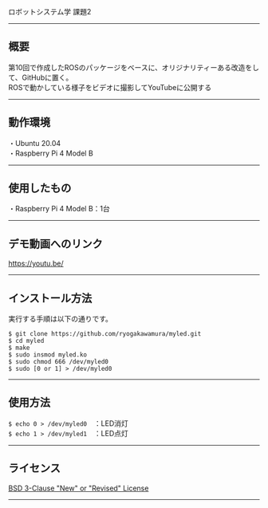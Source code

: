 ロボットシステム学 課題2

---

## 概要 
  
  第10回で作成したROSのパッケージをベースに、オリジナリティーある改造をして、GitHubに置く。  
  ROSで動かしている様子をビデオに撮影してYouTubeに公開する  
    
---

## 動作環境
  
・Ubuntu 20.04  
・Raspberry Pi 4 Model B  
  
---

## 使用したもの
  
  ・Raspberry Pi 4 Model B：1台  
    
---

## デモ動画へのリンク
  
  https://youtu.be/
  
---

## インストール方法
  
  実行する手順は以下の通りです。  
  
  `$ git clone https://github.com/ryogakawamura/myled.git  `  
  `$ cd myled  `  
  `$ make  `  
  `$ sudo insmod myled.ko `  
  `$ sudo chmod 666 /dev/myled0  `  
  `$ sudo [0 or 1] > /dev/myled0  `  
  
---

## 使用方法

  `$ echo 0 > /dev/myled0  `：LED消灯  
  `$ echo 1 > /dev/myled1  `：LED点灯  
  
---

## ライセンス
  
  [BSD 3-Clause "New" or "Revised" License](https://github.com/ryogakawamura/mypkg/blob/main/LICENSE)

---
